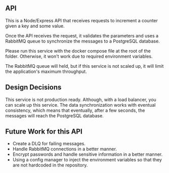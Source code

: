 ## API

This is a Node/Express API that receives requests to increment a counter given a key and some value.

Once the API receives the request, it validates the parameters and uses a RabbitMQ queue to synchronize the messages to a
PostgreSQL database.

Please run this service with the docker compose file at the root of the folder. Otherwise, it won't work due to required
environment variables.

The RabbitMQ queue will held, but if this service is not scaled up, it will limit the application's maximum throughput.

## Design Decisions

This service is not production ready. Although, with a load balancer, you can scale up this service.
The data synchronization works with eventual consistency, which means that eventually, after a few seconds,
the messages will reach the PostgreSQL database.

## Future Work for this API

- Create a DLQ for failing messages.
- Handle RabbitMQ connections in a better manner.
- Encrypt passwords and handle sensitive information in a better manner.
- Using a config manager to inject the environment variables so that they are not hardcoded in the repository.
